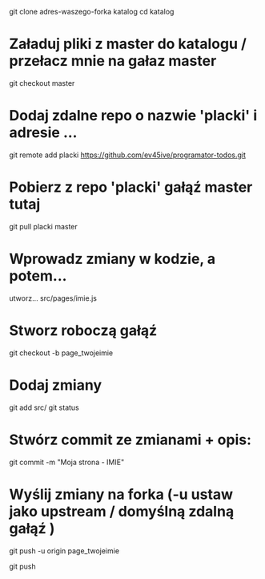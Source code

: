git clone adres-waszego-forka katalog
cd katalog

# Załaduj pliki z master do katalogu / przełacz mnie na gałaz master
git checkout master

# Dodaj zdalne repo o nazwie 'placki' i adresie ...
git remote add placki https://github.com/ev45ive/programator-todos.git

# Pobierz z repo 'placki' gałąź master tutaj
git pull placki master

# Wprowadz zmiany w kodzie, a potem...
utworz... src/pages/imie.js

# Stworz roboczą gałąź 
git checkout -b page_twojeimie

# Dodaj zmiany
git add src/
git status

# Stwórz commit ze zmianami + opis:
git commit -m "Moja strona - IMIE"

# Wyślij zmiany na forka (-u ustaw jako upstream / domyślną zdalną gałąź )
git push -u origin page_twojeimie

git push

